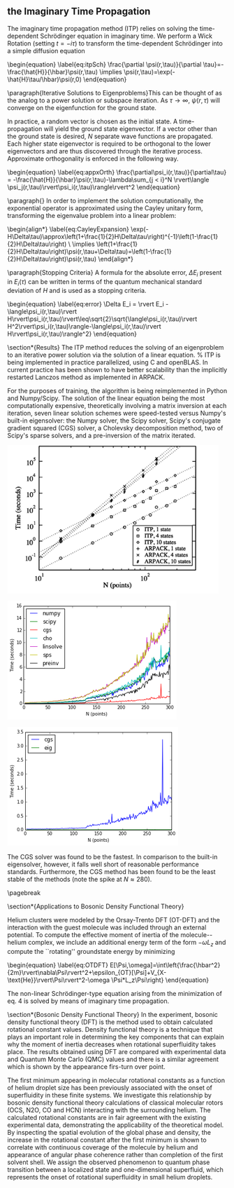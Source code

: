 ## the Imaginary Time Propagation

The imaginary time propagation method (ITP) relies on solving the
time-dependent Schrödinger equation in imaginary time. We perform a Wick Rotation (setting $t=-i\tau$) to transform the time-dependent Schrödinger into a simple diffusion equation

\begin{equation}
\label{eq:itpSch}
\frac{\partial \psi(r,\tau)}{\partial
\tau}=-\frac{\hat{H}}{\hbar}\psi(r,\tau) \implies \psi(r,\tau)=\exp(-\hat{H}\tau/\hbar)\psi(r,0)
\end{equation}

\paragraph{Iterative Solutions to Eigenproblems}This can be thought of as the analog to a power solution or subspace iteration. As $\tau\to\infty$, $\psi(r,\tau)$ will converge on the eigenfunction for the ground state.

In practice, a random vector is chosen as the initial state. A time-propagation will yield the ground state eigenvector. If a vector other than the ground state is desired, $N$ separate wave functions are propagated. Each higher state eigenvector is required to be orthogonal to the lower eigenvectors and are thus discovered through the iterative process. Approximate orthogonality is enforced in the following way.

\begin{equation}
\label{eq:appxOrth}
\frac{\partial\psi_i(r,\tau)}{\partial\tau} = -\frac{\hat{H}}{\hbar}\psi(r,\tau)-\lambda\sum_{j < i}^N \rvert\langle \psi_j(r,\tau)\rvert\psi_i(r,\tau)\rangle\rvert^2
\end{equation}

\paragraph{} In order to implement the solution computationally, the exponential
operator is approximated using the Cayley unitary form, transforming the eigenvalue problem into a linear problem:

\begin{align*}
\label{eq:CayleyExpansion}
\exp(-H\Delta\tau)\approx\left(1+\frac{1}{2}H\Delta\tau\right)^{-1}\left(1-\frac{1}{2}H\Delta\tau\right) \\ 
\implies \left(1+\frac{1}{2}H\Delta\tau\right)\psi(r,\tau+\Delta\tau)=\left(1-\frac{1}{2}H\Delta\tau\right)\psi(r,\tau)
\end{align*}

\paragraph{Stopping Criteria}
A formula for the absolute error, $\Delta E_i$ present in $E_i(\tau)$ can be written in terms of the quantum mechanical standard deviation of $H$ and is used as a stopping criteria.

\begin{equation}
\label{eq:error}
\Delta E_i = \rvert E_i -\langle\psi_i(r,\tau)\rvert H\rvert\psi_i(r,\tau)\rvert\leq\sqrt{2}\sqrt{\langle\psi_i(r,\tau)\rvert H^2\rvert\psi_i(r,\tau)\rangle-\langle\psi_i(r,\tau)\rvert H\rvert\psi_i(r,\tau)\rangle^2}
\end{equation}

\section*{Results}
The ITP method reduces the solving of an eigenproblem to an iterative power solution via the solution of a linear equation. 
% ITP is being implemented in practice parallelized, using C and openBLAS. 
In current practice has been shown to have better scalability than the implicitly restarted Lanczos method as implemented in ARPACK. 

For the purposes of training, the algorithm is being reimplemented in Python and Numpy/Scipy. The solution of the linear equation being the most computationally expensive, theoretically involving a matrix inversion at each iteration, seven linear solution schemes were speed-tested versus Numpy's built-in eigensolver: the Numpy solver, the Scipy solver, Scipy's conjugate gradient squared (CGS) solver, a Cholevsky decomposition method, two of Scipy's sparse solvers, and a pre-inversion of the matrix iterated. 


![Computational scaling of the ITP and implicitly restarted Lanczos methods (ARPACK) for 1, 4 and 10 states.](graphics/itpvlanc.png)

![Implementation of seven linear solving schemes in Python.](graphics/analysis_9_1.png)

![Conjugate Gradient Squared Solver ITP v Built-in Eigensolver](graphics/analysis_10_1.png)

The CGS solver was found to be the fastest. In comparison to the built-in eigensolver, however, it falls well short of reasonable performance standards. Furthermore, the CGS method has been found to be the least stable of the methods (note the spike at $N\approx 280$).

\pagebreak

\section*{Applications to Bosonic Density Functional Theory}

Helium clusters were modeled by the Orsay-Trento DFT (OT-DFT) and the
interaction with the guest molecule was included through an external
potential. To compute the effective moment of inertia of the
molecule--helium complex, we include an additional energy term of the
form $-\omega L_z$ and compute the ``rotating'' groundstate energy by
minimizing

\begin{equation}
\label{eq:OTDFT}
E[\Psi,\omega]=\int\left\{\frac{\hbar^2}{2m}\rvert\nabla\Psi\rvert^2+\epsilon_{OT}[\Psi]+V_{X-\text{He}}\rvert\Psi\rvert^2-\omega \Psi*L_z\Psi\right\}
\end{equation}

The non-linear Schrödinger-type equation arising from the minimization
of eq. 4 is solved by means of imaginary time propagation.


\section*{Bosonic Density Functional Theory}
In the experiment, bosonic density functional theory (DFT) is the method used to obtain calculated rotational constant values.  Density functional theory is a technique that plays an important role in determining the key components that can explain why the moment of inertia decreases when rotational superfluidity takes place. The results obtained using DFT are compared with experimental data and Quantum Monte Carlo (QMC) values and there is a similar agreement which is shown by the appearance firs-turn over point.  

The first minimum appearing in molecular rotational constants as a function of helium droplet size has been previously associated with the onset of superfluidity in these finite systems. We investigate this relationship by bosonic density functional theory calculations of classical molecular rotors (OCS, N2O, CO and HCN) interacting with the surrounding helium. The calculated rotational constants are in fair agreement with the existing experimental data, demonstrating the applicability of the theoretical model. By inspecting the spatial evolution of the global phase and density, the increase in the rotational constant after the first minimum is shown to correlate with continuous coverage of the molecule by helium and appearance of angular phase coherence rather than completion of the first solvent shell. We assign the observed phenomenon to quantum phase transition between a localized state and one-dimensional superfluid, which represents the onset of rotational superfluidity in small helium droplets.